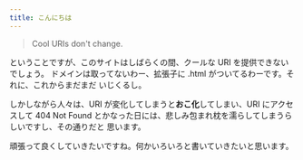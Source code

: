 ```yaml
---
title: こんにちは
---
```


> Cool URIs don't change.

ということですが、このサイトはしばらくの間、クールな URI を提供できないでしょう。
ドメインは取ってないわー、拡張子に .html がついてるわーです。それに、これからまだまだ
いじくるし。

しかしながら人々は、URI が変化してしまうと**おこ化**してしまい、URI にアクセスして
404 Not Found とかなった日には、悲しみ包まれ枕を濡らしてしまうらしいですし、その通りだと
思います。

頑張って良くしていきたいですね。何かいろいろと書いていきたいと思います。
